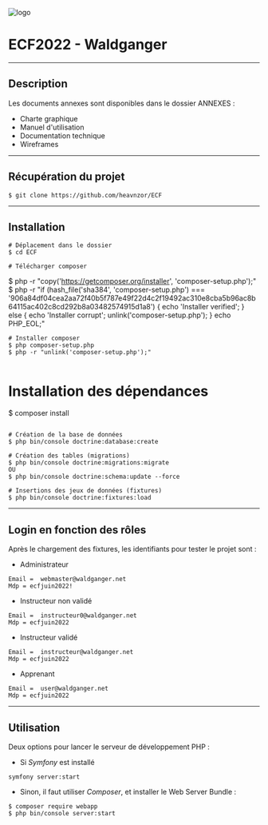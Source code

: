 ![logo](Eco-Web/public/Images/logo-ecoit-removebg.png)
# ECF2022 - Waldganger 
 ***

## Description

Les documents annexes sont disponibles dans le dossier ANNEXES :

* Charte graphique
* Manuel d'utilisation
* Documentation technique
* Wireframes

 ***

## Récupération du projet

```
$ git clone https://github.com/heavnzor/ECF
```

 ***

## Installation


```
# Déplacement dans le dossier
$ cd ECF
```

```
# Télécharger composer
```
$ php -r "copy('https://getcomposer.org/installer', 'composer-setup.php');"
$ php -r "if (hash_file('sha384', 'composer-setup.php') === '906a84df04cea2aa72f40b5f787e49f22d4c2f19492ac310e8cba5b96ac8b64115ac402c8cd292b8a03482574915d1a8') { echo 'Installer verified'; } else { echo 'Installer corrupt'; unlink('composer-setup.php'); } echo PHP_EOL;"

```
# Installer composer
$ php composer-setup.php
$ php -r "unlink('composer-setup.php');"


```
# Installation des dépendances
$ composer install
```

# Création de la base de données
$ php bin/console doctrine:database:create

# Création des tables (migrations)
$ php bin/console doctrine:migrations:migrate
OU
$ php bin/console doctrine:schema:update --force

# Insertions des jeux de données (fixtures)
$ php bin/console doctrine:fixtures:load 
```
 ***

## Login en fonction des rôles

Après le chargement des fixtures, les identifiants pour tester le projet sont : 

* Administrateur 
```
Email =  webmaster@waldganger.net
Mdp = ecfjuin2022!
```
* Instructeur non validé
```
Email =  instructeur0@waldganger.net
Mdp = ecfjuin2022
```
* Instructeur validé
```
Email =  instructeur@waldganger.net
Mdp = ecfjuin2022
```
* Apprenant
```
Email =  user@waldganger.net
Mdp = ecfjuin2022
```

 ***

## Utilisation 

Deux options pour lancer le serveur de développement PHP :

* Si _Symfony_ est installé
```
symfony server:start
```

* Sinon, il faut utiliser _Composer_, et installer le Web Server Bundle :
```
$ composer require webapp
$ php bin/console server:start
```








